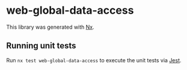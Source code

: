 # web-global-data-access

This library was generated with [Nx](https://nx.dev).

## Running unit tests

Run `nx test web-global-data-access` to execute the unit tests via [Jest](https://jestjs.io).
